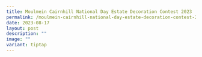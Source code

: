 ```yaml
---
title: Moulmein Cairnhill National Day Estate Decoration Contest 2023
permalink: /moulmein-cairnhill-national-day-estate-decoration-contest-2023/
date: 2023-08-17
layout: post
description: ""
image: ""
variant: tiptap
---
```

